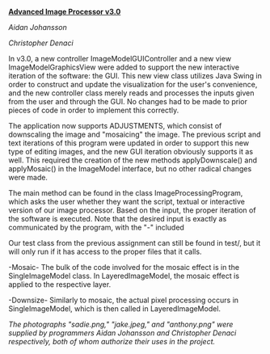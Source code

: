 **<u>Advanced Image Processor v3.0</u>**

*Aidan Johansson*

*Christopher Denaci*

In v3.0, a new controller ImageModelGUIController and a new view ImageModelGraphicsView were added to support the new interactive iteration of the software: the GUI. This new view class utilizes Java Swing in order to construct and update the visualization for the user's convenience, and the new controller class merely reads and processes the inputs given from the user and through the GUI. No changes had to be made to prior pieces of code in order to implement this correctly.

The application now supports ADJUSTMENTS, which consist of downscaling the image and "mosaicing" the image. The previous script and text iterations of this program were updated in order to support this new type of editing images, and the new GUI iteration obviously supports it as well. This required the creation of the new methods applyDownscale() and applyMosaic() in the ImageModel interface, but no other radical changes were made.

The main method can be found in the class ImageProcessingProgram, which asks the user whether they want the script, textual or interactive version of our image processor. Based on the input, the proper iteration of the software is executed.
Note that the desired input is exactly as communicated by the program, with the "-" included

Our test class from the previous assignment can still be found in test/, but it will only run if it has access to the proper files that it calls.

-Mosaic-
The bulk of the code involved for the mosaic effect is in the SingleImageModel class. In LayeredImageModel, the mosaic effect is applied to the respective layer.

-Downsize-
Similarly to mosaic, the actual pixel processing occurs in SingleImageModel, which is then called in LayeredImageModel.

*The photographs "sadie.png," "jake.jpeg," and "anthony.png" were supplied by programmers Aidan Johansson and Christopher Denaci respectively, both of whom authorize their uses in the project.*
